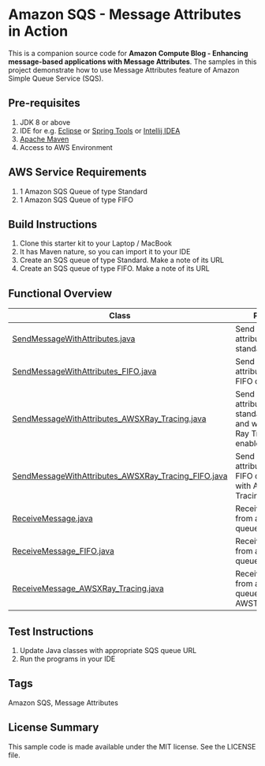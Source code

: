 # Amazon SQS - Message Attributes in Action

This is a companion source code for **Amazon Compute Blog - Enhancing message-based applications with Message Attributes**. The samples in this project demonstrate how to use Message Attributes feature of Amazon Simple Queue Service (SQS).

## Pre-requisites

 1. JDK 8 or above
 1. IDE for e.g. [Eclipse](https://www.eclipse.org/) or [Spring Tools](https://spring.io/tools) or [Intellij IDEA](https://www.jetbrains.com/idea/)
 1. [Apache Maven](https://maven.apache.org/)
 1. Access to AWS Environment

## AWS Service Requirements

1. 1 Amazon SQS Queue of type Standard
1. 1 Amazon SQS Queue of type FIFO

## Build Instructions

 1. Clone this starter kit to your Laptop / MacBook
 1. It has Maven nature, so you can import it to your IDE
 1. Create an SQS queue of type Standard. Make a note of its URL
 1. Create an SQS queue of type FIFO. Make a note of its URL

## Functional Overview

| Class                         | Purpose|
|----------------------------------| -------------- |
| [SendMessageWithAttributes.java](./src/main/java/software/amazon/sqs/sample/SendMessageWithAttributes.java) | Send message attributes to a standard queue. |
| [SendMessageWithAttributes_FIFO.java](./src/main/java/software/amazon/sqs/sample/SendMessageWithAttributes_FIFO.java) | Send message attributes to a FIFO queue. |
| [SendMessageWithAttributes_AWSXRay_Tracing.java](./src/main/java/software/amazon/sqs/sample/SendMessageWithAttributes_AWSXRay_Tracing.java) | Send message attributes to a standard queue and with AWS X-Ray Tracing enabled. |
| [SendMessageWithAttributes_AWSXRay_Tracing_FIFO.java](./src/main/java/software/amazon/sqs/sample/SendMessageWithAttributes_AWSXRay_Tracing_FIFO.java) | Send message attributes to a FIFO queue and with AWS X-Ray Tracing enabled. |
| [ReceiveMessage.java](./src/main/java/software/amazon/sqs/sample/ReceiveMessage.java) | Receive message from a standard queue. |
| [ReceiveMessage_FIFO.java](./src/main/java/software/amazon/sqs/sample/ReceiveMessage_FIFO.java) | Receive message from a FIFO queue. |
| [ReceiveMessage_AWSXRay_Tracing.java](./src/main/java/software/amazon/sqs/sample/ReceiveMessage_AWSXRay_Tracing.java) | Receive message from a standard queue and print AWSTraceHeader. |

## Test Instructions

1. Update Java classes with appropriate SQS queue URL
1. Run the programs in your IDE

## Tags

Amazon SQS, Message Attributes

## License Summary

This sample code is made available under the MIT license. See the LICENSE file.
